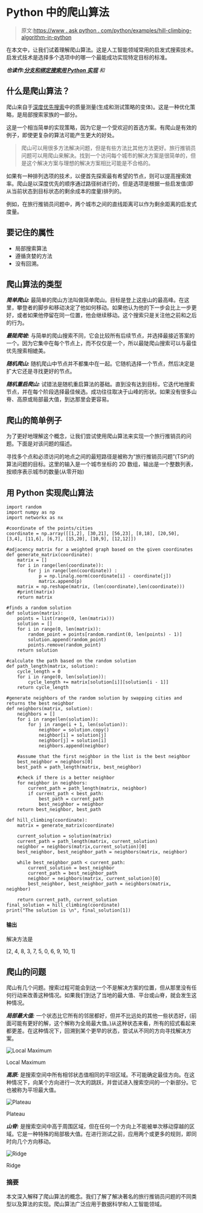 # Python 中的爬山算法

> 原文:[https://www . ask python . com/python/examples/hill-climbing-algorithm-in-python](https://www.askpython.com/python/examples/hill-climbing-algorithm-in-python)

在本文中，让我们试着理解爬山算法。这是人工智能领域常用的启发式搜索技术。启发式技术是选择多个选项中的哪一个最能成功实现特定目标的标准。

***也读作:[分支和绑定搜索用 Python 实现](https://www.askpython.com/python/examples/branch-and-bound-search)** 和*

## 什么是爬山算法？

爬山来自于[深度优先搜索](https://www.askpython.com/python/examples/depth-first-search-in-a-graph)中的质量测量(生成和测试策略的变体)。这是一种优化策略，是局部搜索家族的一部分。

这是一个相当简单的实现策略，因为它是一个受欢迎的首选方案。有爬山是有效的例子，即使更复杂的算法可能产生更大的好处。

> 爬山可以用很多方法解决问题，但是有些方法比其他方法更好。旅行推销员问题可以用爬山来解决。找到一个访问每个城市的解决方案是很简单的，但是这个解决方案与理想的解决方案相比可能是不合格的。

如果有一种排列选项的技术，以便首先探索最有希望的节点，则可以提高搜索效率。爬山是以深度优先的顺序通过路径树进行的，但是选项是根据一些启发值(即从当前状态到目标状态的剩余成本的度量)排列的。

例如，在旅行推销员问题中，两个城市之间的直线距离可以作为剩余距离的启发式度量。

## 要记住的属性

*   局部搜索算法
*   遵循贪婪的方法
*   没有回溯。

## 爬山算法的类型

***简单爬山:*** 最简单的爬山方法叫做简单爬山。目标是登上这座山的最高峰。在这里，攀登者的脚步和移动决定了他如何移动。如果他认为他的下一步会比上一步更好，或者如果他停留在同一位置，他会继续移动。这个搜索只是关注他之前和之后的行为。

***最陡爬坡:*** 与简单的爬山搜索不同，它会比较所有后续节点，并选择最接近答案的一个。因为它集中在每个节点上，而不仅仅是一个，所以最陡爬山搜索可以与最佳优先搜索相媲美。

***随机爬山:*** 随机爬山中节点并不都集中在一起。它随机选择一个节点，然后决定是扩大它还是寻找更好的节点。

***随机重启爬山:*** 试错法是随机重启算法的基础。直到没有达到目标，它迭代地搜索节点，并在每个阶段选择最佳候选。成功往往取决于山峰的形状。如果没有很多山脊、高原或局部最大值，到达那里会更容易。

## 爬山的简单例子

为了更好地理解这个概念，让我们尝试使用爬山算法来实现一个旅行推销员的问题。下面是对该问题的描述。

寻找多个点和必须访问的地点之间的最短路径是被称为“旅行推销员问题”(TSP)的算法问题的目标。这里的输入是一个城市坐标的 2D 数组，输出是一个整数列表，按顺序表示城市的数量(从零开始)

## 用 Python 实现爬山算法

```
import random
import numpy as np
import networkx as nx

#coordinate of the points/cities
coordinate = np.array([[1,2], [30,21], [56,23], [8,18], [20,50], [3,4], [11,6], [6,7], [15,20], [10,9], [12,12]])

#adjacency matrix for a weighted graph based on the given coordinates
def generate_matrix(coordinate):
    matrix = []
    for i in range(len(coordinate)):
        for j in range(len(coordinate)) :       
            p = np.linalg.norm(coordinate[i] - coordinate[j])
            matrix.append(p)
    matrix = np.reshape(matrix, (len(coordinate),len(coordinate)))
    #print(matrix)
    return matrix

#finds a random solution    
def solution(matrix):
    points = list(range(0, len(matrix)))
    solution = []
    for i in range(0, len(matrix)):
        random_point = points[random.randint(0, len(points) - 1)]
        solution.append(random_point)
        points.remove(random_point)
    return solution

#calculate the path based on the random solution
def path_length(matrix, solution):
    cycle_length = 0
    for i in range(0, len(solution)):
        cycle_length += matrix[solution[i]][solution[i - 1]]
    return cycle_length

#generate neighbors of the random solution by swapping cities and returns the best neighbor
def neighbors(matrix, solution):
    neighbors = []
    for i in range(len(solution)):
        for j in range(i + 1, len(solution)):
            neighbor = solution.copy()
            neighbor[i] = solution[j]
            neighbor[j] = solution[i]
            neighbors.append(neighbor)

    #assume that the first neighbor in the list is the best neighbor      
    best_neighbor = neighbors[0]
    best_path = path_length(matrix, best_neighbor)

    #check if there is a better neighbor
    for neighbor in neighbors:
        current_path = path_length(matrix, neighbor)
        if current_path < best_path:
            best_path = current_path
            best_neighbor = neighbor
    return best_neighbor, best_path

def hill_climbing(coordinate):
    matrix = generate_matrix(coordinate)

    current_solution = solution(matrix)
    current_path = path_length(matrix, current_solution)
    neighbor = neighbors(matrix,current_solution)[0]
    best_neighbor, best_neighbor_path = neighbors(matrix, neighbor)

    while best_neighbor_path < current_path:
        current_solution = best_neighbor
        current_path = best_neighbor_path
        neighbor = neighbors(matrix, current_solution)[0]
        best_neighbor, best_neighbor_path = neighbors(matrix, neighbor)

    return current_path, current_solution
final_solution = hill_climbing(coordinate)
print("The solution is \n", final_solution[1])

```

#### **输出**

解决方法是

[2, 4, 8, 3, 7, 5, 0, 6, 9, 10, 1]

## 爬山的问题

爬山有几个问题。搜索过程可能会到达一个不是解决方案的位置，但从那里没有任何行动来改善这种情况。如果我们到达了当地的最大值、平台或山脊，就会发生这种情况。

***局部最大值:*** 一个状态比它所有的邻居都好，但并不比远处的其他一些状态好，(前面可能有更好的解，这个解称为全局最大值。)从这种状态来看，所有的招式看起来都更差。在这种情况下，回溯到某个更早的状态，尝试从不同的方向寻找解决方案。

![Local Maximum](../Images/e1e61ec9c3d4e24fd9ff88ada8e8bdab.png)

Local Maximum

***高原:*** 是搜索空间中所有相邻状态值相同的平坦区域。不可能确定最佳方向。在这种情况下，向某个方向进行一次大的跳跃，并尝试进入搜索空间的一个新部分。它也被称为平坦最大值。

![Plateau](../Images/bd0e4a5ae6190b9b1ed693360e39a87d.png)

Plateau

***山脊:*** 是搜索空间中高于周围区域，但在任何一个方向上不能被单次移动穿越的区域。它是一种特殊的局部极大值。在进行测试之前，应用两个或更多的规则，即同时向几个方向移动。

![Ridge](../Images/9ba33c41da36d224d249cb3e5be61acf.png)

Ridge

### 摘要

本文深入解释了爬山算法的概念。我们了解了解决著名的旅行推销员问题的不同类型以及算法的实现。爬山算法广泛应用于数据科学和人工智能领域。